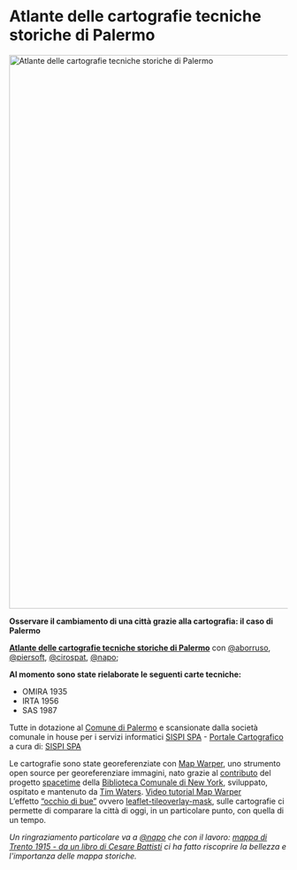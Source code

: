 # Atlante delle cartografie tecniche storiche di Palermo


<a href="http://siciliahub.github.io/mappe/atlante_carto_pa/index.html"><img width="1000" src="http://siciliahub.github.io/mappe/atlante_carto_pa/images/atlante.jpg" Title=" Atlante - Cartografie storiche di Palermo - scala 1:5000" alt="Atlante delle cartografie tecniche storiche di Palermo" /></a>

**Osservare il cambiamento di una città grazie alla cartografia:
il caso di Palermo**

[**Atlante delle cartografie tecniche storiche di Palermo**](http://siciliahub.github.io/mappe/atlante_carto_pa/index.html) con [@aborruso](https://twitter.com/aborruso), [@piersoft](https://twitter.com/Piersoft), [@cirospat](https://twitter.com/cirospat), [@napo](https://twitter.com/napo);

**Al momento sono state rielaborate le seguenti carte tecniche:**
- OMIRA 1935
- IRTA 1956
- SAS 1987

Tutte  in dotazione al [Comune di Palermo](https://www.comune.palermo.it/) e scansionate dalla società comunale in house per i servizi informatici [SISPI SPA](http://www.sispi.it/) - [Portale Cartografico](http://geosrv.comune.palermo.it/carto/) a cura di: [SISPI SPA](http://www.sispi.it/)

Le cartografie sono state georeferenziate con [Map Warper](http://mapwarper.net/),  uno strumento open source per georeferenziare immagini, nato grazie al [contributo](https://github.com/timwaters/mapwarper) del progetto [spacetime](https://github.com/nypl-spacetime/) della [Biblioteca Comunale di New York](https://github.com/NYPL), sviluppato, ospitato e mantenuto da [Tim Waters](https://twitter.com/tim_waters). [Video tutorial Map Warper](https://youtu.be/cCbBpKZh0To) <br>
L’effetto [“occhio di bue”](https://github.com/frogcat/leaflet-tileoverlay-mask) ovvero [leaflet-tileoverlay-mask](https://github.com/frogcat/leaflet-tileoverlay-mask), sulle cartografie ci permette di comparare la città di oggi, in un particolare punto, con quella di un tempo.

*Un ringraziamento particolare va a [@napo](https://twitter.com/napo) che con il lavoro: [mappa di Trento 1915 - da un libro di Cesare Battisti](https://medium.com/@napo/mappa-di-trento-1915-da-un-libro-di-cesare-battisti-84935794b1ed#.w7hqdcsuv) ci ha fatto riscoprire la bellezza e l'importanza delle mappa storiche.*
